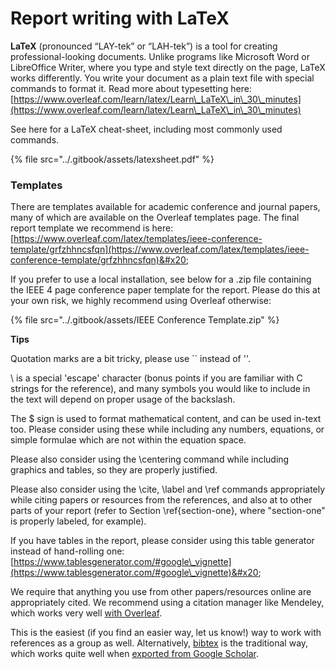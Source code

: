 # Report writing with LaTeX

**LaTeX** (pronounced “LAY-tek” or “LAH-tek”) is a tool for creating professional-looking documents. Unlike programs like Microsoft Word or LibreOffice Writer, where you type and style text directly on the page, LaTeX works differently. You write your document as a plain text file with special commands to format it. Read more about typesetting here:  [https://www.overleaf.com/learn/latex/Learn\_LaTeX\_in\_30\_minutes](https://www.overleaf.com/learn/latex/Learn\_LaTeX\_in\_30\_minutes)

See here for a LaTeX cheat-sheet, including most commonly used commands.&#x20;

{% file src="../.gitbook/assets/latexsheet.pdf" %}

### **Templates**

There are templates available for academic conference and journal papers, many of which are available on the Overleaf templates page. The final report template we recommend is here:  [https://www.overleaf.com/latex/templates/ieee-conference-template/grfzhhncsfqn](https://www.overleaf.com/latex/templates/ieee-conference-template/grfzhhncsfqn)&#x20;

If you prefer to use a local installation, see below for a .zip file containing the IEEE 4 page conference paper template for the report. Please do this at your own risk, we highly recommend using Overleaf otherwise:

{% file src="../.gitbook/assets/IEEE Conference Template.zip" %}

**Tips**

Quotation marks are a bit tricky, please use \`\` instead of ''.

\ is a special 'escape' character (bonus points if you are familiar with C strings for the reference), and many symbols you would like to include in the text will depend on proper usage of the backslash.&#x20;

The $ sign is used to format mathematical content, and can be used in-text too. Please consider using these while including any numbers, equations, or simple formulae which are not within the equation space.

Please also consider using the \centering command while including graphics and tables, so they are properly justified.&#x20;

Please also consider using the \cite, \label and \ref commands appropriately while citing papers or resources from the references, and also at to other parts of your report (refer to Section \ref{section-one}, where "section-one" is properly labeled, for example).

If you have tables in the report, please consider using this table generator instead of hand-rolling one: [https://www.tablesgenerator.com/#google\_vignette](https://www.tablesgenerator.com/#google\_vignette)&#x20;

We require that anything you use from other papers/resources online are appropriately cited. We recommend using a citation manager like Mendeley, which works very well [with Overleaf](https://www.overleaf.com/learn/how-to/How\_to\_link\_your\_Overleaf\_account\_to\_Mendeley\_and\_Zotero).

This is the easiest (if you find an easier way, let us know!) way to work with references as a group as well. Alternatively, [bibtex](https://www.overleaf.com/learn/latex/Bibliography\_management\_with\_bibtex) is the traditional way, which works quite well when [exported from Google Scholar](https://digitalmeasures.oregonstate.edu/training/export-bibtex-google-scholar).&#x20;


